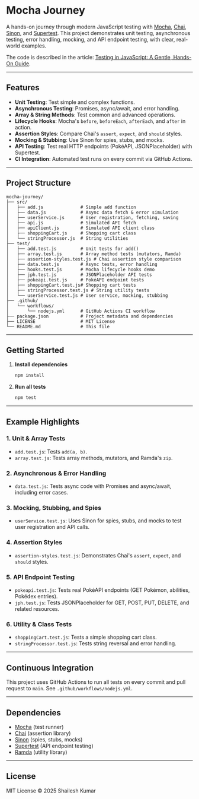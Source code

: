 # Mocha Journey

A hands-on journey through modern JavaScript testing with [Mocha](https://mochajs.org/), 
[Chai](https://www.chaijs.com/),
[Sinon](https://sinonjs.org/),
and [Supertest](https://github.com/ladjs/supertest).
This project demonstrates unit testing, asynchronous testing, error handling, mocking, and API endpoint testing, with clear, real-world examples.

The code is described in the article:
[Testing in JavaScript: A Gentle, Hands-On Guide](https://medium.com/the-horizon-explorer/testing-in-javascript-a-gentle-hands-on-guide-0a562a40fa37).

---

## Features

- **Unit Testing**: Test simple and complex functions.
- **Asynchronous Testing**: Promises, async/await, and error handling.
- **Array & String Methods**: Test common and advanced operations.
- **Lifecycle Hooks**: Mocha's `before`, `beforeEach`, `afterEach`, and `after` in action.
- **Assertion Styles**: Compare Chai's `assert`, `expect`, and `should` styles.
- **Mocking & Stubbing**: Use Sinon for spies, stubs, and mocks.
- **API Testing**: Test real HTTP endpoints (PokéAPI, JSONPlaceholder) with Supertest.
- **CI Integration**: Automated test runs on every commit via GitHub Actions.

---

## Project Structure

```text
mocha-journey/
├── src/
│   ├── add.js              # Simple add function
│   ├── data.js             # Async data fetch & error simulation
│   ├── userService.js      # User registration, fetching, saving
│   ├── api.js              # Simulated API fetch
│   ├── apiClient.js        # Simulated API client class
│   ├── shoppingCart.js     # Shopping cart class
│   └── stringProcessor.js  # String utilities
├── test/
│   ├── add.test.js         # Unit tests for add()
│   ├── array.test.js       # Array method tests (mutators, Ramda)
│   ├── assertion-styles.test.js # Chai assertion style comparison
│   ├── data.test.js        # Async tests, error handling
│   ├── hooks.test.js       # Mocha lifecycle hooks demo
│   ├── jph.test.js         # JSONPlaceholder API tests
│   ├── pokeapi.test.js     # PokéAPI endpoint tests
│   ├── shoppingCart.test.js# Shopping cart tests
│   ├── stringProcessor.test.js # String utility tests
│   └── userService.test.js # User service, mocking, stubbing
├── .github/
│   └── workflows/
│       └── nodejs.yml      # GitHub Actions CI workflow
├── package.json            # Project metadata and dependencies
├── LICENSE                 # MIT License
└── README.md               # This file
```

---

## Getting Started

1. **Install dependencies**

   ```sh
   npm install
   ```

2. **Run all tests**

   ```sh
   npm test
   ```

---

## Example Highlights

### 1. Unit & Array Tests

- `add.test.js`: Tests `add(a, b)`.
- `array.test.js`: Tests array methods, mutators, and Ramda's `zip`.

### 2. Asynchronous & Error Handling

- `data.test.js`: Tests async code with Promises and async/await, including error cases.

### 3. Mocking, Stubbing, and Spies

- `userService.test.js`: Uses Sinon for spies, stubs, and mocks to test user registration and API calls.

### 4. Assertion Styles

- `assertion-styles.test.js`: Demonstrates Chai's `assert`, `expect`, and `should` styles.

### 5. API Endpoint Testing

- `pokeapi.test.js`: Tests real PokéAPI endpoints (GET Pokémon, abilities, Pokédex entries).
- `jph.test.js`: Tests JSONPlaceholder for GET, POST, PUT, DELETE, and related resources.

### 6. Utility & Class Tests

- `shoppingCart.test.js`: Tests a simple shopping cart class.
- `stringProcessor.test.js`: Tests string reversal and error handling.

---

## Continuous Integration

This project uses GitHub Actions to run all tests on every commit and pull request to `main`. See `.github/workflows/nodejs.yml`.

---

## Dependencies

- [Mocha](https://mochajs.org/) (test runner)
- [Chai](https://www.chaijs.com/) (assertion library)
- [Sinon](https://sinonjs.org/) (spies, stubs, mocks)
- [Supertest](https://github.com/ladjs/supertest) (API endpoint testing)
- [Ramda](https://ramdajs.com/) (utility library)

---

## License

MIT License © 2025 Shailesh Kumar
